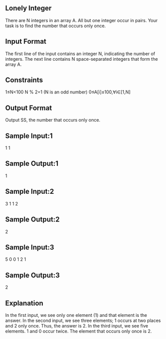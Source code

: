 Lonely Integer
--------------
There are N integers in an array A. All but one integer occur in pairs. Your task is to find the number that occurs only once.

Input Format
------------
The first line of the input contains an integer N, indicating the number of integers. The next line contains N space-separated integers that form the array A.

Constraints
------------
1≤N<100
N % 2=1 (N is an odd number)
0≤A[i]≤100,∀i∈[1,N]

Output Format
-------------
Output SS, the number that occurs only once.

Sample Input:1
--------------
1
1

Sample Output:1
---------------
1

Sample Input:2
---------------
3
1 1 2

Sample Output:2
---------------
2

Sample Input:3
---------------
5
0 0 1 2 1

Sample Output:3
---------------
2

Explanation
-----------
In the first input, we see only one element (1) and that element is the answer.
In the second input, we see three elements; 1 occurs at two places and 2 only once. Thus, the answer is 2.
In the third input, we see five elements. 1 and 0 occur twice. The element that occurs only once is 2.